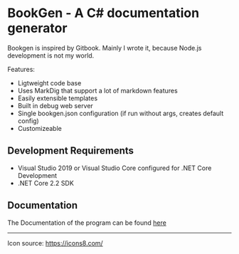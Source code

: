 ﻿# BookGen - A C# documentation generator

Bookgen is inspired by Gitbook. Mainly I wrote it, because Node.js development is not my world.

Features:
* Ligtweight code base
* Uses MarkDig that support a lot of markdown features
* Easily extensible templates
* Built in debug web server
* Single bookgen.json configuration (if run without args, creates default config)
* Customizeable

## Development Requirements

* Visual Studio 2019 or Visual Studio Core configured for .NET Core Development
* .NET Core 2.2 SDK

## Documentation

The Documentation  of the program can be found [here](https://github.com/webmaster442/BookGen/blob/dotnetcore/Documentation/Index.md)

---
Icon source: https://icons8.com/